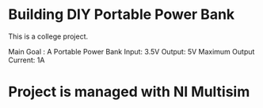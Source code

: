 # Building DIY Portable Power Bank

This is a college project.

Main Goal : A Portable Power Bank Input: 3.5V Output: 5V Maximum Output Current: 1A

# Project is managed with NI Multisim
